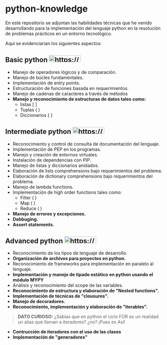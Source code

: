 # python-knowledge
En este repositorio se adjuntan las habilidades técnicas que he venido desarrollando para la implementación del lenguaje python en la resolución de problemas prácticos en un entorno tecnológico.

Aquí se evidenciarian los siguientes aspectos:

## Basic python <a href="https://picasion.com/"><img src="https://i.picasion.com/pic92/b8fd301ecfc951d3d373599d7725b246.gif" width="100" height="22" border="0" alt="https://picasion.com/" /></a><br /><a href="https://picasion.com/"></a>

- Manejo de operadores lógicos y de comparación.
- Manejo de búcles fundamentales.
- Implementación de entry points. 
- Estructuración de funciones basada en requerimientos.
- Manejo de cadenas de caracteres a través de métodos
- **Manejo y reconocimiento de estructuras de datos tales como:**
    - listas [ ]
    - Tuplas ( )
    - Diccionarios { }

## Intermediate python <a href="https://picasion.com/"><img src="https://i.picasion.com/pic92/4872395b3dbd52af912c8c06ba2d0a1d.gif" width="100" height="22" border="0" alt="https://picasion.com/" /></a><br /><a href="https://picasion.com/"></a>
- Reconocimiento y control de consulta de documentación del lenguaje.
- Implementación de PEP en los programas.
- Manejo y creación de entornos virtuales.
- Instalación de dependencias con PIP.
- Manejo de listas y diccionarios anidados.
- Elaboración de lists comprehensions bajo requerimientos del problema.
- Elaboración de dictionary comprehensions bajo requerimientos del problema.
- Manejo de lambda functions.
- Implementación de high order functions tales como:
    - Filter ( )
    - Map ( )
    - Reduce ( )
- **Manejo de errores y excepciones.**
- **Debbuging.**
- **Assert statements.**

## Advanced python <a href="https://picasion.com/"><img src="https://i.picasion.com/pic92/e0fbaeec04006a60414f34f7bcb41452.gif" width="100" height="22" border="0" alt="https://picasion.com/" /></a><br /><a href="https://picasion.com/"></a>
- Reconocimiento de los tipos de lenguaje de desarrollo.
- **Organización de archivos para proyectos en python.**
- Reconocimiento de frameworks para implementación en paralelo al lenguaje.
- **Implementación y manejo de tipado estático en python usando el módulo MYPY**
- Análisis y reconocimiento del scope de las variables.
- **Reconocimiento de estructura y elaboración de "Nested functions".**
- **Implementación de técnicas de "clousures".**
- **Manejo de decoradores.**
- **Reconocimiento, implementación y elaboración de "iterables".**

>**DATO CURIOSO:** ¿Sabías que en python el ciclo FOR es un realidad un alias que llaman a iteradores? ¿no? ¡Pues es Así!

- **Contrucción de iteradores con el uso de las clases**
- **Implementación de "generadores"**


